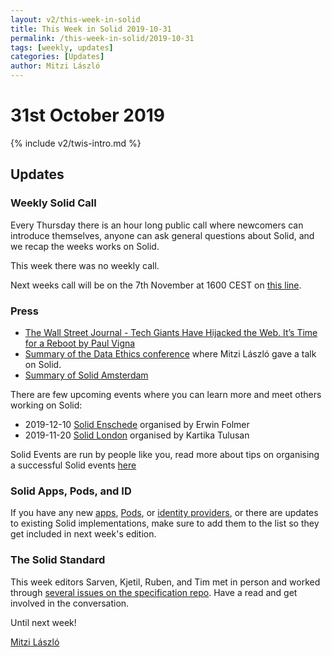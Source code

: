 ```yaml
---
layout: v2/this-week-in-solid
title: This Week in Solid 2019-10-31
permalink: /this-week-in-solid/2019-10-31
tags: [weekly, updates]
categories: [Updates]
author: Mitzi László
---
```


# 31st October 2019

{% include v2/twis-intro.md %}

## Updates

### Weekly Solid Call
Every Thursday there is an hour long public call where newcomers can introduce themselves, anyone can ask general questions about Solid, and we recap the weeks works on Solid. 

This week there was no weekly call. 

Next weeks call will be on the 7th November at 1600 CEST on [this line](https://zoom.us/j/121552099).


### Press

* [The Wall Street Journal - Tech Giants Have Hijacked the Web. It’s Time for a Reboot by Paul Vigna](https://www.wsj.com/articles/tech-giants-have-hijacked-the-web-its-time-for-a-reboot-11572062420) 
* [Summary of the Data Ethics conference](https://mailchi.mp/dit.dk/data-ethics-2019-inspiration1) where Mitzi László gave a talk on Solid. 
* [Summary of Solid Amsterdam](http://www.pilod.nl/wiki/Solid_Amsterdam_–_1st_Session_Summary) 

There are few upcoming events where you can learn more and meet others working on Solid: 
* 2019-12-10 [Solid Enschede](http://www.pilod.nl/wiki/Solid_Christmas_Meetup_Enschede_-_How_to_Fix_the_Internet!) organised by Erwin Folmer
* 2019-11-20 [Solid London](https://www.eventbrite.com/e/data-control-ethics-solid-workshop-this-is-for-everyone-join-the-movement-tickets-79208132657?ref=estw) organised by Kartika Tulusan

Solid Events are run by people like you, read more about tips on organising a successful Solid events [here](https://github.com/solid/information/blob/master/solid-events.md)

### Solid Apps, Pods, and ID
If you have any new [apps](https://github.com/solid/solid-apps), [Pods](https://github.com/solid/pods), or [identity providers](https://github.com/solid/solid-idp-list), or there are updates to existing Solid implementations, make sure to add them to the list so they get included in next week's edition.

### The Solid Standard 
This week editors Sarven, Kjetil, Ruben, and Tim met in person and worked through [several issues on the specification repo](https://github.com/solid/specification/issues). Have a read and get involved in the conversation. 

Until next week!

[Mitzi László](https://github.com/Mitzi-Laszlo)
